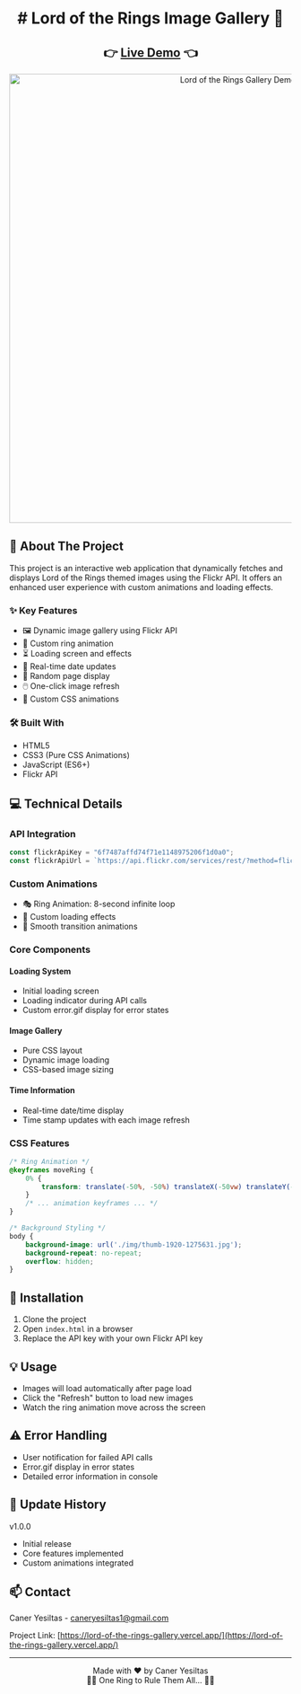<div align="center">
 <h1> 
 # Lord of the Rings Image Gallery 💍
 </h1>
</div>


<div align="center">
  <h2>
    👉 <a href="https://lord-of-the-rings-gallery.vercel.app/">Live Demo</a> 👈
  </h2>
</div>

<div align="center">
  <img src="/lord-of-rings-gallery.gif" alt="Lord of the Rings Gallery Demo" width="800"/>
</div>

## 📌 About The Project

This project is an interactive web application that dynamically fetches and displays Lord of the Rings themed images using the Flickr API. It offers an enhanced user experience with custom animations and loading effects.

### ✨ Key Features

- 🖼️ Dynamic image gallery using Flickr API
- 💫 Custom ring animation
- ⏳ Loading screen and effects
- 🔄 Real-time date updates
- 🎲 Random page display
- 🖱️ One-click image refresh
- 🎨 Custom CSS animations

### 🛠️ Built With

- HTML5
- CSS3 (Pure CSS Animations)
- JavaScript (ES6+)
- Flickr API

## 💻 Technical Details

### API Integration
```javascript
const flickrApiKey = "6f7487affd74f71e1148975206f1d0a0";
const flickrApiUrl = `https://api.flickr.com/services/rest/?method=flickr.photos.search&api_key=${flickrApiKey}&tags=lord+of+the+rings&per_page=5&page=${randomPage}&format=json&nojsoncallback=1`;
```

### Custom Animations
- 🎭 Ring Animation: 8-second infinite loop
- 🌟 Custom loading effects
- 💫 Smooth transition animations

### Core Components

#### Loading System
- Initial loading screen
- Loading indicator during API calls
- Custom error.gif display for error states

#### Image Gallery
- Pure CSS layout
- Dynamic image loading
- CSS-based image sizing

#### Time Information
- Real-time date/time display
- Time stamp updates with each image refresh

### CSS Features
```css
/* Ring Animation */
@keyframes moveRing {
    0% {
        transform: translate(-50%, -50%) translateX(-50vw) translateY(-50vh);
    }
    /* ... animation keyframes ... */
}

/* Background Styling */
body {
    background-image: url('./img/thumb-1920-1275631.jpg');
    background-repeat: no-repeat;
    overflow: hidden;
}
```

## 🎯 Installation

1. Clone the project
2. Open `index.html` in a browser
3. Replace the API key with your own Flickr API key

## 💡 Usage

- Images will load automatically after page load
- Click the "Refresh" button to load new images
- Watch the ring animation move across the screen

## ⚠️ Error Handling

- User notification for failed API calls
- Error.gif display in error states
- Detailed error information in console

## 🔄 Update History

v1.0.0
- Initial release
- Core features implemented
- Custom animations integrated

## 📫 Contact

Caner Yesiltas - caneryesiltas1@gmail.com

Project Link: [https://lord-of-the-rings-gallery.vercel.app/](https://lord-of-the-rings-gallery.vercel.app/)

---

<div align="center">
  Made with ❤️ by Caner Yesiltas
</div>

<div align="center">
  🧙‍♂️ One Ring to Rule Them All... 🧙‍♂️
</div>
